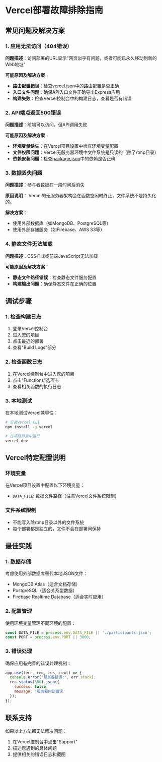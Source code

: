 # Vercel部署故障排除指南

## 常见问题及解决方案

### 1. 应用无法访问（404错误）

**问题描述**：访问部署的URL显示"网页似乎有问题，或者可能已永久移动到新的Web地址"

**可能原因及解决方案**：
- **路由配置错误**：检查[vercel.json](file:///e:/test_demo/chouqian/vercel.json)中的路由配置是否正确
- **入口文件问题**：确保API入口文件正确导出Express应用
- **构建失败**：检查Vercel控制台中的构建日志，查看是否有错误

### 2. API端点返回500错误

**问题描述**：前端可以访问，但API调用失败

**可能原因及解决方案**：
- **环境变量缺失**：在Vercel项目设置中检查环境变量配置
- **文件权限问题**：Vercel无服务器环境中文件系统是只读的（除了/tmp目录）
- **依赖安装问题**：检查[package.json](file:///e:/test_demo/chouqian/package.json)中的依赖是否正确

### 3. 数据丢失问题

**问题描述**：参与者数据在一段时间后消失

**原因说明**：
Vercel的无服务器架构会在函数空闲时终止，文件系统不是持久化的。

**解决方案**：
- 使用外部数据库（如MongoDB、PostgreSQL等）
- 使用外部存储服务（如Firebase、AWS S3等）

### 4. 静态文件无法加载

**问题描述**：CSS样式或前端JavaScript无法加载

**可能原因及解决方案**：
- **静态文件路径错误**：检查静态文件服务配置
- **构建输出问题**：确保静态文件在正确的位置

## 调试步骤

### 1. 检查构建日志
1. 登录Vercel控制台
2. 进入您的项目
3. 点击最近的部署
4. 查看"Build Logs"部分

### 2. 检查函数日志
1. 在Vercel控制台中进入您的项目
2. 点击"Functions"选项卡
3. 查看相关函数的执行日志

### 3. 本地测试
在本地测试Vercel兼容性：

```bash
# 安装Vercel CLI
npm install -g vercel

# 在项目目录中运行
vercel dev
```

## Vercel特定配置说明

### 环境变量
在Vercel项目设置中配置以下环境变量：
- `DATA_FILE`: 数据文件路径（注意Vercel文件系统限制）

### 文件系统限制
- 不能写入除/tmp目录以外的文件系统
- 每个部署都是独立的，文件不会在部署间保持

## 最佳实践

### 1. 数据存储
考虑使用外部数据库替代本地JSON文件：
- MongoDB Atlas（适合文档存储）
- PostgreSQL（适合关系型数据）
- Firebase Realtime Database（适合实时应用）

### 2. 配置管理
使用环境变量管理不同环境的配置：
```javascript
const DATA_FILE = process.env.DATA_FILE || './participants.json';
const PORT = process.env.PORT || 3000;
```

### 3. 错误处理
确保应用有完善的错误处理机制：
```javascript
app.use((err, req, res, next) => {
  console.error('服务器错误:', err.stack);
  res.status(500).json({
    success: false,
    message: '服务器内部错误'
  });
});
```

## 联系支持

如果以上方法都无法解决问题：

1. 在Vercel控制台中点击"Support"
2. 描述您遇到的具体问题
3. 提供相关的错误日志和截图